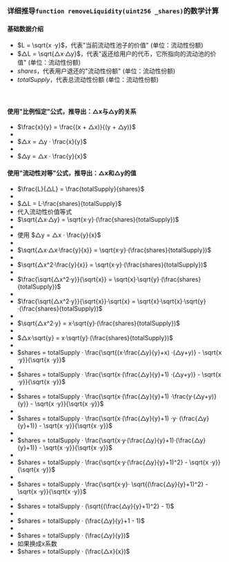 
### 详细推导```function removeLiquidity(uint256 _shares)```的数学计算
#### 基础数据介绍
- $L = \sqrt{x ·y}$，代表"当前流动性池子的价值" (单位：流动性份额)
- $△L = \sqrt{△x·△y}$，代表"返还给用户的代币，它所指向的流动池的价值"    (单位：流动性份额)
- $shares$，代表用户退还的"流动性份额" (单位：流动性份额)
- $totalSupply$，代表总流动性份额 (单位：流动性份额)

　

#### 使用"比例恒定"公式，推导出：△x与△y的关系
- $\frac{x}{y} = \frac{(x + △x)}{(y + △y)}$
- 
- $△x = △y · \frac{x}{y}$
- 
- $△y = △x · \frac{y}{x}$


#### 使用"流动性对等"公式，推导出：△x和△y的值
- $\frac{L}{△L} = \frac{totalSupply}{shares}$
- 
- $△L = L·\frac{shares}{totalSupply}$
- 代入流动性价值等式
- $\sqrt{△x·△y} = \sqrt{x·y}·(\frac{shares}{totalSupply})$
- 
- 使用 $△y = △x · \frac{y}{x}$
-
- $\sqrt{△x·△x·\frac{y}{x}} = \sqrt{x·y}·(\frac{shares}{totalSupply})$
-
- $\sqrt{△x^2·\frac{y}{x}} = \sqrt{x·y}·(\frac{shares}{totalSupply})$
-
- $\frac{\sqrt{△x^2·y}}{\sqrt{x}} = \sqrt{x}·\sqrt{y}·(\frac{shares}{totalSupply})$
-
- $\frac{\sqrt{△x^2·y}}{\sqrt{x}}·\sqrt{x} = \sqrt{x}·\sqrt{x}·\sqrt{y}·(\frac{shares}{totalSupply})$
-
- $\sqrt{△x^2·y} = x·\sqrt{y}·(\frac{shares}{totalSupply})$
-
- $△x·\sqrt{y} = x·\sqrt{y}·(\frac{shares}{totalSupply})$
-
- $shares = totalSupply · \frac{\sqrt{(x·\frac{△y}{y}+x) ·(△y+y)} - \sqrt{x ·y}}{\sqrt{x ·y}}$
- 
- $shares = totalSupply · \frac{\sqrt{x·(\frac{△y}{y}+1) ·(△y+y)} - \sqrt{x ·y}}{\sqrt{x ·y}}$
- 
- $shares = totalSupply · \frac{\sqrt{x·(\frac{△y}{y}+1) ·\frac{y·(△y+y)}{y}} - \sqrt{x ·y}}{\sqrt{x ·y}}$
- 
- $shares = totalSupply · \frac{\sqrt{x·(\frac{△y}{y}+1) ·y· (\frac{△y}{y}+1)} - \sqrt{x ·y}}{\sqrt{x ·y}}$
-
- $shares = totalSupply · \frac{\sqrt{x·y·(\frac{△y}{y}+1)·(\frac{△y}{y}+1)} - \sqrt{x ·y}}{\sqrt{x ·y}}$
-
- $shares = totalSupply · \frac{\sqrt{x·y·(\frac{△y}{y}+1)^2} - \sqrt{x ·y}}{\sqrt{x ·y}}$
-
- $shares = totalSupply · \frac{\sqrt{x·y}· \sqrt{(\frac{△y}{y}+1)^2} - \sqrt{x ·y}}{\sqrt{x ·y}}$
-
- $shares = totalSupply · (\sqrt{(\frac{△y}{y}+1)^2} - 1)$
-
- $shares = totalSupply · (\frac{△y}{y}+1 - 1)$
-
- $shares = totalSupply · (\frac{△y}{y})$
- 如果换成x系数
- $shares = totalSupply · (\frac{△x}{x})$